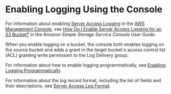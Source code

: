 # Enabling Logging Using the Console<a name="enable-logging-console"></a>

For information about enabling [Server Access Logging](ServerLogs.md) in the [AWS Management Console](https://console.aws.amazon.com/s3/), see [ How Do I Enable Server Access Logging for an S3 Bucket?](http://docs.aws.amazon.com/AmazonS3/latest/user-guide/server-access-logging.html) in the *Amazon Simple Storage Service Console User Guide*\. 

When you enable logging on a bucket, the console both enables logging on the source bucket and adds a grant in the target bucket's access control list \(ACL\) granting write permission to the Log Delivery group\. 

For information about how to enable logging programmatically, see [Enabling Logging Programmatically](enable-logging-programming.md)\.

For information about the log record format, including the list of fields and their descriptions, see [Server Access Log Format](LogFormat.md)\.